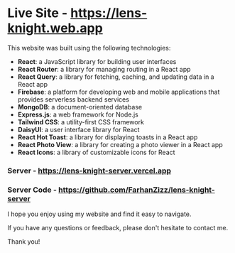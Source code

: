 # Live Site - https://lens-knight.web.app

This website was built using the following technologies:

- **React**: a JavaScript library for building user interfaces
- **React Router**: a library for managing routing in a React app
- **React Query**: a library for fetching, caching, and updating data in a React app
- **Firebase**: a platform for developing web and mobile applications that provides serverless backend services
- **MongoDB**: a document-oriented database
- **Express.js**: a web framework for Node.js
- **Tailwind CSS**: a utility-first CSS framework
- **DaisyUI**: a user interface library for React
- **React Hot Toast**: a library for displaying toasts in a React app
- **React Photo View**: a library for creating a photo viewer in a React app
- **React Icons**: a library of customizable icons for React

### Server - https://lens-knight-server.vercel.app
### Server Code - https://github.com/FarhanZizz/lens-knight-server

I hope you enjoy using my website and find it easy to navigate.

If you have any questions or feedback, please don't hesitate to contact me.

Thank you!

